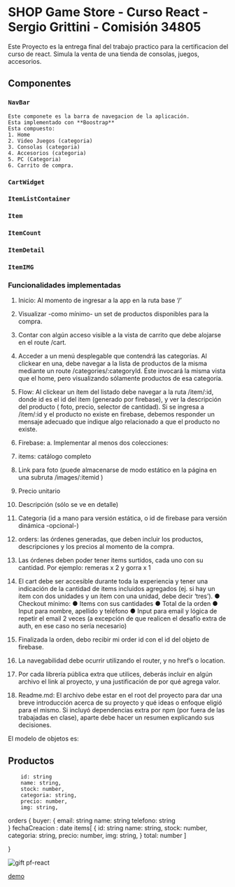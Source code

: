 # SHOP Game Store  - Curso React - Sergio Grittini - Comisión 34805

Este Proyecto es la entrega final del trabajo practico para la certificacion del curso de react.
Simula la venta de una tienda de consolas, juegos, accesorios.

## Componentes
### `NavBar`
    Este componete es la barra de navegacion de la aplicación.
    Esta implementado con **Boostrap** 
    Esta compuesto:
    1. Home
    2. Video Juegos (categoria)
    3. Consolas (categoria)
    4. Accesorios (categoria)
    5. PC (Categoria)
    6. Carrito de compra.

### `CartWidget`
### `ItemListContainer`
### `Item`
### `ItemCount`
### `ItemDetail`
### `ItemIMG`

### Funcionalidades implementadas
1. Inicio: Al momento de ingresar a la app en la ruta base ‘/’
2. Visualizar -como mínimo- un set de productos disponibles para la
compra.
3. Contar con algún acceso visible a la vista de carrito que debe alojarse
en el route /cart.
4. Acceder a un menú desplegable que contendrá las categorías. Al
clickear en una, debe navegar a la lista de productos de la misma
mediante un route /categories/:categoryId. Éste invocará la misma
vista que el home, pero visualizando sólamente productos de esa
categoría.
5. Flow: Al clickear un ítem del listado debe navegar a la ruta /item/:id, donde
id es el id del item (generado por firebase), y ver la descripción del producto (
foto, precio, selector de cantidad). Si se ingresa a /item/:id y el producto no
existe en firebase, debemos responder un mensaje adecuado que indique
algo relacionado a que el producto no existe.
6. Firebase:
 a. Implementar al menos dos colecciones:
7. items: catálogo completo
8. Link para foto (puede almacenarse de modo estático en
    la página en una subruta /images/:itemid )
9. Precio unitario
10. Descripción (sólo se ve en detalle)
11. Categoria (id a mano para versión estática, o id de
firebase para versión dinámica -opcional-)
12. orders: las órdenes generadas, que deben incluir los
productos, descripciones y los precios al momento de la
compra.
13. Las órdenes deben poder tener items surtidos, cada uno
con su cantidad. Por ejemplo: remeras x 2 y gorra x 1

14. El cart debe ser accesible durante toda la experiencia y tener una indicación
de la cantidad de items incluidos agregados (ej. si hay un ítem con dos
unidades y un ítem con una unidad, debe decir ‘tres’).
● Checkout mínimo:
● Items con sus cantidades
● Total de la orden
● Input para nombre, apellido y teléfono
● Input para email y lógica de repetir el email 2 veces (a excepción de
que realicen el desafío extra de auth, en ese caso no sería necesario)
15. Finalizada la orden, debo recibir mi order id con el id del objeto de firebase.
16. La navegabilidad debe ocurrir utilizando el router, y no href’s o location.
17. Por cada librería pública extra que utilices, deberás incluir en algún archivo el
link al proyecto, y una justificación de por qué agrega valor.
18. Readme.md: El archivo debe estar en el root del proyecto para dar una breve
introducción acerca de su proyecto y qué ideas o enfoque eligió para el
mismo. Si incluyó dependencias extra por npm (por fuera de las trabajadas en
clase), aparte debe hacer un resumen explicando sus decisiones.


El modelo de objetos es:
## Productos
```
    id: string
    name: string,
    stock: number,
    categoria: string,
    precio: number,
    img: string,
```

orders
{
    buyer: {
        email: string 
        name: string
        telefono: string   
    }
    fechaCreacion : date
    items[ {
                id: string
                name: string,
                stock: number,
                categoria: string,
                precio: number,
                img: string,
        }
        total: number
        ]

}


![gift pf-react](/demoFuncionamiento.gif)

[demo](/demoFuncionamiento.gif)

